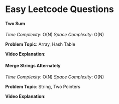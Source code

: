# Easy Leetcode Questions

#### Two Sum

*Time Complexity*: O(N)
*Space Complexity*: O(N)

**Problem Topic**: Array, Hash Table

**Video Explanation**: 

#### Merge Strings Alternately

*Time Complexity*: O(N)
*Space Complexity*: O(N)

**Problem Topic**: String, Two Pointers

**Video Explanation**: 